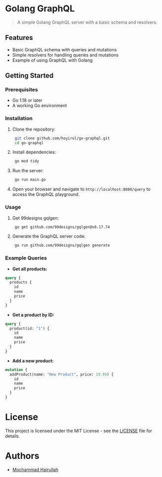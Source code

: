 # Golang GraphQL
> A simple Golang GraphQL server with a basic schema and resolvers.

## Features
- Basic GraphQL schema with queries and mutations
- Simple resolvers for handling queries and mutations
- Example of using GraphQL with Golang

## Getting Started
### Prerequisites
- Go 1.18 or later
- A working Go environment

### Installation
1. Clone the repository:
   ```bash
    git clone github.com/hoyirul/go-graphql.git
    cd go-graphql
   ```
2. Install dependencies:
   ```bash
    go mod tidy
   ```
3. Run the server:
   ```bash
    go run main.go
   ```
4. Open your browser and navigate to `http://localhost:8080/query` to access the GraphQL playground.

### Usage
1. Get 99designs gqlgen:
   ```bash
    go get github.com/99designs/gqlgen@v0.17.74
   ```
2. Generate the GraphQL server code:
   ```bash
    go run github.com/99designs/gqlgen generate
   ```

### Example Queries
- **Get all products:**
```graphql
query {
  products {
    id
    name
    price
  }
}
```
- **Get a product by ID:**
```graphql
query {
  product(id: "1") {
    id
    name
    price
  }
}
```
- **Add a new product:**
```graphql
mutation {
  addProduct(name: "New Product", price: 19.99) {
    id
    name
    price
  }
}
```

# License
This project is licensed under the MIT License - see the [LICENSE](LICENSE) file for details.

# Authors
- [Mochammad Hairullah](https://linkedin.com/in/madhai/)